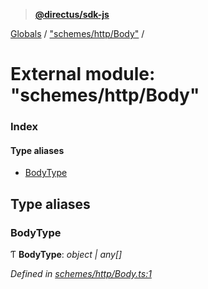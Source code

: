 > **[@directus/sdk-js](../README.md)**

[Globals](../README.md) / ["schemes/http/Body"](_schemes_http_body_.md) /

# External module: "schemes/http/Body"

### Index

#### Type aliases

* [BodyType](_schemes_http_body_.md#bodytype)

## Type aliases

###  BodyType

Ƭ **BodyType**: *object | any[]*

*Defined in [schemes/http/Body.ts:1](https://github.com/direcuts/sdk-js/tree/master/schemes/http/Body.ts#L1)*